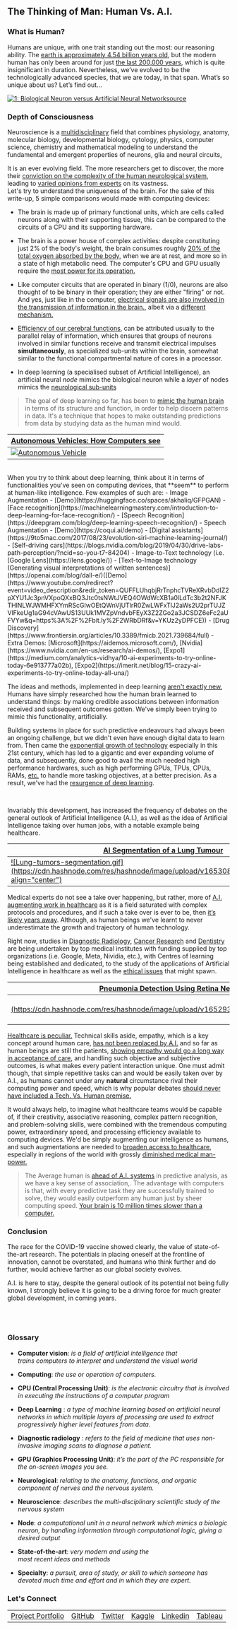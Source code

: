 ## The Thinking of Man: Human Vs. A.I.

### **What is Human?**  
Humans are unique, with one trait standing out the most: our reasoning ability. 
The [earth is approximately 4.54 billion years old](https://www.nationalgeographic.org/topics/resource-library-age-earth/?q=&page=1&per_page=25&msclkid=d77c6f45cef911ec8b681f2ff17bc6bc), but the modern human has only been around for just [the last 200,000 years](https://www.universetoday.com/38125/how-long-have-humans-been-on-earth/?msclkid=58e204b4cefa11eca7cf561d5c33f5d9), which is quite insignificant in duration. Nevertheless, we’ve evolved to be the technologically advanced species, that we are today, in that span.
What’s so unique about us? Let’s find out...

<a href="https://www.researchgate.net/figure/Biological-Neuron-versus-Artificial-Neural-Network_fig4_325870973"><img src="https://www.researchgate.net/profile/Brian-Mwandau/publication/325870973/figure/fig4/AS:639531594297345@1529487622181/Biological-Neuron-versus-Artificial-Neural-Network.png" alt="1: Biological Neuron versus Artificial Neural Network"/>[source](https://www.researchgate.net/figure/Biological-Neuron-versus-Artificial-Neural-Network_fig4_325870973 )</a>

### **Depth of Consciousness**  
Neuroscience is a [multidisciplinary](https://books.google.com.ng/books?id=xfSVcBL7CSMC&q=neuroscience+multidisciplinary&pg=PA59&redir_esc=y#v=snippet&q=neuroscience%20multidisciplinary%20subject&f=false) field that combines physiology, anatomy, molecular biology, developmental biology, cytology, physics, computer science, chemistry and mathematical modeling to understand the fundamental and emergent properties of neurons, glia and neural circuits[.](https://en.wikipedia.org/wiki/Neuroscience)  

It is an ever evolving field. The more researchers get to discover, the more their [conviction on the complexity of the human neurological system](https://www.jneurosci.org/content/40/1/101?msclkid=bc3a82a2cefb11ec9964d5767c3a7362#ref-4), leading to [varied opinions from experts](https://www.jneurosci.org/content/40/1/101?msclkid=bc3a82a2cefb11ec9964d5767c3a7362) on its vastness.  
Let's try to understand the uniqueness of the brain. For the sake of this write-up, 5 simple comparisons would made with computing devices:  
  
- The brain is made up of primary functional units, which are cells called neurons along with their supporting tissue, this can be compared to the circuits of a CPU and its supporting hardware.

- The brain is a power house of complex activities: despite constituting just 2% of the body's weight, the brain consumes roughly [20% of the total oxygen absorbed by the body](https://www.spinalcord.com/blog/what-happens-after-a-lack-of-oxygen-to-the-brain), when we are at rest, and more so in a state of high metabolic need. The computer's CPU and GPU usually require the [most power for its operation.](https://superuser.com/questions/93874/whats-the-component-that-consumes-most-power-in-a-computer)

- Like computer circuits that are operated in binary (1/0), neurons are also thought of to be binary in their operation; they are either "firing" or not. And yes, just like in the computer, [electrical signals are also involved in the transmission of information in the brain.](https://jonlieffmd.com/blog/brain-electricity-and-the-mind#:~:text=It%20is%20popularly%20thought%20that%20the%20major%20electricity,the%20delivery%20of%20a%20neurotransmitter%20to%20another%20neuron), albeit via a [different mechanism.](https://www.scienceabc.com/humans/electricity-generated-neurons-brain.html)

- [Efficiency of our cerebral functions](https://nautil.us/why-is-the-human-brain-so-efficient-7216/), can be attributed usually to the parallel relay of information, which ensures that groups of neurons involved in similar functions receive and transmit electrical impulses **simultaneously**, as specialized sub-units within the brain, somewhat similar to the functional compartmental nature of cores in a processor.

- In deep learning (a specialised subset of Artificial Intelligence), an artificial neural *node* mimics the biological neuron while a *layer* of nodes mimics the [neurological sub-units](https://psychologydictionary.org/brain-nucleus/?msclkid=bd382b00ceef11ecb66b6d0ffe490589) 

<!--

|  |  |
|:--|:--|
[<img  height = "50" width = "50" src="https://cdn.hashnode.com/res/hashnode/image/upload/v1652149675831/FdYqEXSEd.jpg" > source](https://techwiser.com/how-many-cores-does-my-cpu-have/)
[<img  height = "50" width = "50" src="https://cdn.hashnode.com/res/hashnode/image/upload/v1652149959276/fgJJe-v2h.jpg" > source](https://www.offset.com/photos/light-micrograph-of-a-transverse-section-through-the-sciatic-nerve-58193)

-->





> The goal of deep learning so far, has been to [mimic the human brain](https://www.ibm.com/cloud/learn/deep-learning) in terms of its structure and function, in order to help discern patterns in data. It's a technique that hopes to make outstanding predictions from data by studying data as the human mind would.  
 

| [<center><bold>Autonomous Vehicles: How Computers see</bold></center>](https://gizmodo.com/engineers-are-teaching-your-smartphone-to-think-like-an-1749040590)|
|:--|
|[![Autonomous Vehicle](https://i.kinja-img.com/gawker-media/image/upload/s--GWnahPtG--/c_fill,fl_progressive,g_center,h_450,q_80,w_800/zoeuwi8cmvlm0m3qyy8t.gif)](https://www.youtube.com/watch?v=MxximR-1ln4&feature=emb_imp_woyt)|


<br/> 
When you try to think about deep learning, think about it in terms of functionalities you've seen on computing devices, that **seem** to perform at human-like intelligence.  
Few examples of such are:
- Image Augmentation - [Demo](https://huggingface.co/spaces/akhaliq/GFPGAN) 
- [Face recognition](https://machinelearningmastery.com/introduction-to-deep-learning-for-face-recognition/)
- [Speech Recognition](https://deepgram.com/blog/deep-learning-speech-recognition/)
- Speech Augmentation - [Demo](https://coqui.ai/demo)
- [Digital assistants](https://9to5mac.com/2017/08/23/evolution-siri-machine-learning-journal/)
- [Self-driving cars](https://blogs.nvidia.com/blog/2019/04/30/drive-labs-path-perception/?ncid=so-you-t7-84204)
- Image-to-Text technology (i.e. [Google Lens](https://lens.google/))
- [Text-to-Image technology (Generating visual interpretations of written sentences)](https://openai.com/blog/dall-e/)([Demo](https://www.youtube.com/redirect?event=video_description&redir_token=QUFFLUhqbjRrTnphcTVReXRvbDdIZ2pXYU1Jc3pnVXpoQXxBQ3Jtc0tsNWtJVEQ4OWdWcXB1a0lLdTc3b2t2NFJKTHlNLWJWMHFXYmRScGlwOEtQWnVjUTlrR0ZwLWFxTlJ2aWs2U2prTUJZVlFkeUg1aG94cVAwUS13UUk1MVZpVndvbFEyX3Z2ZGo2a3JCSDZ6eFc2aUFVYw&q=https%3A%2F%2Fbit.ly%2F2WRbDRf&v=YKUz2yDPFCE))
- [Drug Discovery](https://www.frontiersin.org/articles/10.3389/fmicb.2021.739684/full)  
- Extra Demos: [Microsoft](https://aidemos.microsoft.com/), [Nvidia](https://www.nvidia.com/en-us/research/ai-demos/), [Expo1](https://medium.com/analytics-vidhya/10-ai-experiments-to-try-online-today-6e913777a02b), [Expo2](https://imerit.net/blog/15-crazy-ai-experiments-to-try-online-today-all-una/)  
  
The ideas and methods, implemented in deep learning [aren't exactly new.](https://towardsdatascience.com/the-deep-history-of-deep-learning-3bebeb810fb2#:~:text=%20The%20Evolution%20of%20Deep%20Learning%20%201,approaches%20in%20performance%20and%20is%20widely...%20More%20?msclkid=78675c7dcef511ecaedfa6bc69dd1758) Humans have simply researched how the human brain learned to understand things: by making credible associations between information received and subsequent outcomes gotten. We've simply been trying to mimic this functionality, artificially.
  
Building systems in place for such predictive endeavours had always been an ongoing challenge, but we didn't even have enough digital data to learn from. Then came the [exponential growth of technology](https://cp.ventures/the-exponential-growth-of-technology/) especially in this 21st century, which has led to a gigantic and ever expanding volume of data, and subsequently, done good to avail the much needed high performance hardwares, such as high performing GPUs, TPUs, CPUs, RAMs, [etc.](https://towardsdatascience.com/another-deep-learning-hardware-guide-73a4c35d3e86) to handle more tasking objectives, at a better precision. As a result, we've had the [resurgence of deep learning](https://www.amacad.org/sites/default/files/publication/downloads/Daedalus_Sp22_04_Dean.pdf).  

<br/>

Invariably this development, has increased the frequency of debates on the general outlook of Artificial Intelligence (A.I.), as well as the idea of Artificial Intelligence taking over human jobs, with a notable example being healthcare.
  


| [<center><bold>AI Segmentation of a Lung Tumour</bold></center>](https://www.rsipvision.com/lung-tumor-segmentation/) |
|:--|
|[![Lung-tumors-segmentation.gif](https://cdn.hashnode.com/res/hashnode/image/upload/v1653081298719/LlpQWtSUq.gif align="center")](https://www.rsipvision.com/lung-tumor-segmentation/)|





Medical experts do not see a take over happening, but rather, more of [A.I. augmenting work in healthcare](https://youtu.be/PZQMyj-9z-w) as it is a field saturated with complex protocols and procedures, and if such a take over is ever to be, then [it’s likely years away](https://www.forbes.com/sites/forbestechcouncil/2019/03/15/ai-will-not-replace-doctors-but-it-may-drastically-change-their-jobs/?sh=2faeaa53636a). Although, as human beings we've learnt to never underestimate the growth and trajectory of human technology.  
 
  
Right now, studies in [Diagnostic Radiology](https://arxiv.org/abs/2004.10507), [Cancer Research](https://arxiv.org/abs/1606.05718) and [Dentistry](https://www.ncbi.nlm.nih.gov/pmc/articles/PMC6502856/) are being undertaken by top medical institutes with funding supplied by top organizations (i.e. Google, Meta, Nividia, etc.), with Centres of learning being established and dedicated, to the study of the applications of Artificial Intelligence in healthcare as well as the [ethical issues](https://plato.stanford.edu/entries/ethics-ai/) that might spawn.
  

|  [<center><bold>Pneumonia Detection Using Retina Net</bold></center>](https://www.springml.com/blog/pneumonia-detection-using-retina-net/)|  |
|--:|:--|
|[![normal_xray.png](https://cdn.hashnode.com/res/hashnode/image/upload/v1652937757337/8N303ex0e.png align="left")](https://www.springml.com/wp-content/uploads/2019/04/normal_xray.png) |[![XRAY_IMG_SEG.png](https://cdn.hashnode.com/res/hashnode/image/upload/v1652933847801/gBgev0KEE.png align="left")](https://www.springml.com/wp-content/uploads/2019/04/lung_opacity.png)|


  
  
[Healthcare is peculiar.](https://www.forbes.com/sites/adigaskell/2019/01/18/doctors-are-confident-that-ai-wont-replace-them/?sh=2e3f6f987404) Technical skills aside, empathy, which is a key concept around human care, [has not been replaced by A.I.](https://www.youtube.com/watch?v=PZQMyj-9z-w&t=266s) and so far as human beings are still the patients, [showing empathy would go a long way in acceptance of care](https://www.ncbi.nlm.nih.gov/pmc/articles/PMC7151200/#:~:text=Understanding%20based%20on%20empathy%20is%20critical%20to%20the,come%20closer%2C%20enjoying%20mutual%20benefits%20%5B%2012%20%5D.), and handling such objective and subjective outcomes, is what makes every patient interaction unique.
One must admit though, that simple repetitive tasks can and would be easily taken over by A.I., as humans cannot under any **natural** circumstance rival their computing power and speed, which is why popular debates [should never have included a Tech. Vs. Human premise.](https://medicalfuturist.com/5-reasons-artificial-intelligence-wont-replace-physicians/)
 
It would always help, to imagine what healthcare teams would be capable of, if their creativity, associative reasoning, complex pattern recognition, and problem-solving skills, were combined with the tremendous computing power, extraordinary speed, and processing efficiency available to computing devices. We'd be simply augmenting our intelligence as humans, and such augmentations are needed to [broaden access to healthcare](https://medium.com/retina-ai-health-inc/artificial-intelligence-and-telemedicine-in-a-world-of-value-based-healthcare-a-deep-dive-311073d33ebf), especially in regions of the world with grossly [diminished medical man-power.](https://borgenproject.org/ai-in-african-healthcare-revolutionizing-the-industry/#:~:text=Future%20of%20AI%20in%20African%20Health%20Care%20Overall%2C,communicate%20with%20patients%20and%20provide%20more%20accurate%20diagnoses.)
> The Average human is [ahead of A.I. systems](https://thenextweb.com/news/why-the-smartest-ai-is-still-dumber-than-a-toddler-and-how-we-can-fix-that) in predictive analysis, as we have a key sense of association,. The advantage with computers is that, with every predictive task they are successfully trained to solve, they would easily outperform any human just by sheer computing speed. [Your brain is 10 million times slower than a computer.](https://nautil.us/why-is-the-human-brain-so-efficient-7216/)

### **Conclusion**

The race for the COVID-19 vaccine showed clearly, the value of state-of-the-art research. The potentials in placing oneself at the frontline of innovation, cannot be overstated, and humans who think further and do further, would achieve farther as our global society evolves.  
  
A.I. is here to stay, despite the general outlook of its potential not being fully known, I strongly believe it is going to be a driving force for much greater global development, in coming years. 

<br/><br/>

### **Glossary**  
- **Computer vision**:  *is a field of artificial intelligence that trains computers to interpret and understand the visual world*  
  
- **Computing**: *the use or operation of computers.*
  
- **CPU (Central Processing Unit)**: *is the electronic circuitry that is involved in executing the  instructions of a computer program*  
  
- **Deep Learning** : *a type of machine learning based on artificial neural networks in which multiple layers of processing are used to extract progressively higher level features from data.*  
   
- **Diagnostic radiology** : *refers to the field of medicine that uses non-invasive imaging scans to diagnose a patient.*  
  
- **GPU (Graphics Processing Unit)**:  *it’s the part of the PC responsible for the on-screen images you see.*
  
- **Neurological**: *relating to the anatomy, functions, and organic component of nerves and the nervous system.*  
  
- **Neuroscience**: *describes the multi-disciplinary scientific study of the nervous system*  

- **Node**: *a computational unit in a neural network which mimics a biologic neuron, by handling information through computational logic, giving a desired output*  
  
- **State-of-the-art**:  *very modern and using the most recent ideas and methods*  
  
- **Specialty**: *a pursuit, area of study, or skill to which someone has devoted much time and effort and in which they are expert.*  
  
  
### Let's Connect
| | | | | | | 
|:--|:--|:--|:--|:--|:--|
|[Project Portfolio](https://invest41.github.io/AlaoDavid.github.io/)|[GitHub](https://github.com/invest41)| [Twitter](https://mobile.twitter.com/Wilder_Maxim)| [Kaggle](https://www.kaggle.com/welcomehere)| [Linkedin](https://www.linkedin.com/in/david-alao-72362113b/)|[Tableau](https://public.tableau.com/app/profile/alao.david)|